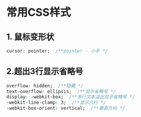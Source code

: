 # 常用CSS样式

## 1. 鼠标变形状

```css
cursor: pointer;  /**pointer - 小手 */
```

## 2.超出3行显示省略号

```css
overflow: hidden;  /**隐藏 */
text-overflow: ellipsis;  /**显示省略号 */
display: -webkit-box;  /**多行文本溢出显示省略号 */
-webkit-line-clamp: 3;  /**显示几行 */
-webkit-box-orient: vertical;  /**垂直方向 */
```
